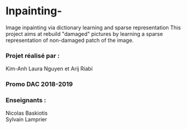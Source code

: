 # Inpainting-
Image inpainting via dictionary learning and sparse representation This project aims at rebuild "damaged" pictures by learning a sparse representation of non-damaged patch of the image.
### Projet réalisé par :
Kim-Anh Laura Nguyen et Arij Riabi
### Promo DAC 2018-2019
### Enseignants :
Nicolas Baskiotis <br/>
Sylvain Lamprier
